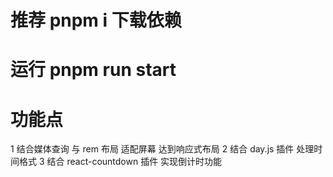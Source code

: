 <!--
 * @Author: weizhiqiang
 * @Date: 2023-12-06 20:06:03
 * @LastEditors: weizhiqiang
 * @LastEditTime: 2023-12-07 00:07:45
 * @FilePath: /list-demo/README.md
 * @Description: 开发前阅读
-->

# 推荐 pnpm i 下载依赖

# 运行 pnpm run start

# 功能点

1 结合媒体查询 与 rem 布局 适配屏幕 达到响应式布局
2 结合 day.js 插件 处理时间格式
3 结合 react-countdown 插件 实现倒计时功能
